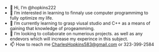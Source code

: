 - 👋 Hi, I’m @hopkins222
- 👀 I’m interested in learning to finnaly use computer programmimg to fully optimize my life. 
- 🌱 I’m currently learning to grasp viusal studio and C++ as a means of gaining that knowledge of progeammimg.
- 💞️ I’m looking to collaborate on numerious projects. as well as any endevors which will increase my experince in this subject.
- 📫 How to reach me CharlesHopkins583@gmail.com or 323-399-2584

<!---
hopkins222/hopkins222 is a ✨ special ✨ repository because its `README.md` (this file) appears on your GitHub profile.
You can click the Preview link to take a look at your changes.
--->
